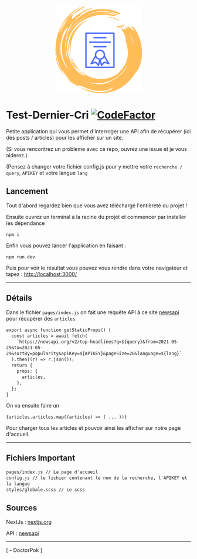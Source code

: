 <div align="center">
  <img src="https://raw.githubusercontent.com/DoctorPok42/Test-Dernier-Cri/main/public/favicon.ico">
</div>

# Test-Dernier-Cri [![CodeFactor](https://www.codefactor.io/repository/github/doctorpok42/test-dernier-cri/badge)](https://www.codefactor.io/repository/github/doctorpok42/test-dernier-cri)

Petite application qui vous permet d'interroger une API afin de récupérer (ici des posts / articles) pour les afficher sur un site.

(Si vous rencontrez un problème avec ce repo, ouvrez une issue et je vous aiderez.)

(Pensez à changer votre fichier config.js pour y mettre votre `recherche / query`, `APIKEY` et votre langue `lang`

## Lancement

Tout d'abord regardez bien que vous avez téléchargé l'entièreté du projet !

Ensuite ouvrez un terminal à la racine du projet et commencer par installer les dépendance
```
npm i
```

Enfin vous pouvez lancer l'application en faisant :
```
npm run dev
```

Puis pour voir le résultat vous pouvez vous rendre dans votre navigateur et tapez : [http://localhost:3000/](http://localhost:3000/)

<hr />

## Détails

Dans le fichier `pages/index.js` on fait une requête API à ce site [newsapi](https://newsapi.org/) pour récupérer des `articles`.
```Js
export async function getStaticProps() {
  const articles = await fetch(
    `https://newsapi.org/v2/top-headlines?q=${query}&from=2021-05-29&to=2021-05-29&sortBy=popularity&apiKey=${APIKEY}&pageSize=20&language=${lang}`
  ).then((r) => r.json());
  return {
    props: {
      articles,
    },
  };
}

```
On va ensuite faire un
```Js
{articles.articles.map((articles) => ( ... ))}
```
Pour charger tous les articles et pouvoir ainsi les afficher sur notre page d'accueil.

<hr />

## Fichiers Important
```Js
pages/index.js // La page d'accueil
config.js // le fichier contenant le nom de la recherche, l'APIKEY et la langue
styles/globale.scss // Le scss
```

## Sources

NextJs : [nextjs.org](https://nextjs.org/)

API : [newsapi](https://newsapi.org/)

<hr />

[ - DoctorPok ]
